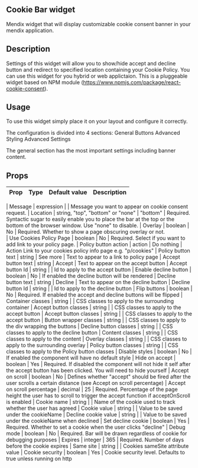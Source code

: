 ## Cookie Bar widget

Mendix widget that will display customizable cookie consent banner in your mendix application.

## Description

Settings of this widget will allow you to show/hide accept and decline button and redirect to specified location
containing your Cookie Policy. You can use this widget for you hybrid or web applictaion. This is a pluggeable widget
based on NPM module (https://www.npmjs.com/package/react-cookie-consent).

## Usage

To use this widget simply place it on your layout and configure it correctly.

The configuration is divided into 4 sections: General Buttons Advanced Styling Advanced Settings

The general section has the most important settings including banner content.

## Props

| Prop | Type | Default value | Description |
| ---- | :--: | ------------- | ----------- |


| Message | expression | | Message you want to appear on cookie consent request. | Location | string, "top", "bottom" or
"none" | "bottom" | Required. Syntactic sugar to easily enable you to place the bar at the top or the bottom of the
browser window. Use "none" to disable. | Overlay | boolean | No | Required. Whether to show a page obscuring overlay or
not.  
| Use Cookies Policy Page | boolean | No | Required. Select if you want to add link to your policy page. | Policy button
action | action | Do nothing | Action Link to your cookies policy info page e.g. "p/cookies" | Policy button text |
string | See more | Text to appear to a link to policy page | Accept button text | string | Accept | Text to appear on
the accept button | Accept button Id | string | | Id to apply to the accept button | Enable decline button | boolean |
No | If enabled the decline button will be rendered | Decline button text | string | Decline | Text to appear on the
decline button | Decline button Id | string | | Id to apply to the decline button | Flip buttons | boolean | No |
Required. If enabled the accept and decline buttons will be flipped | Container classes | string | | CSS classes to
apply to the surrounding container | Accept button classes | string | | CSS classes to apply to the accept button |
Accept button classes | string | | CSS classes to apply to the accept button | Button wrapper classes | string | | CSS
classes to apply to the div wrapping the buttons | Decline button classes | string | | CSS classes to apply to the
decline button | Content classes | string | | CSS classes to apply to the content | Overlay classes | string | | CSS
classes to apply to the surrounding overlay | Policy button classes | string | | CSS classes to apply to the Policy
button classes | Disable styles | boolean | No | If enabled the component will have no default style | Hide on accept |
boolean | Yes | Required. If disabled the component will not hide it self after the accept button has been clicked. You
will need to hide yourself | Accept on scroll | boolean | No | Defines whether "accept" should be fired after the user
scrolls a certain distance (see Accept on scroll percentage) | Accept on scroll percentage | decimal | 25 | Required.
Percentage of the page height the user has to scroll to trigger the accept function if acceptOnScroll is enabled |
Cookie name | string | | Name of the cookie used to track whether the user has agreed | Cookie value | string | | Value
to be saved under the cookieName | Decline cookie value | string | | Value to be saved under the cookieName when
declined | Set decline cookie | boolean | Yes | Required. Whether to set a cookie when the user clicks "decline" | Debug
mode | boolean | No | Required. Bar will be drawn regardless of cookie for debugging purposes | Expires | integer | 365
| Required. Number of days before the cookie expires | Same site | string | | Cookies sameSite attribute value | Cookie
security | boolean | Yes | Cookie security level. Defaults to true unless running on http
